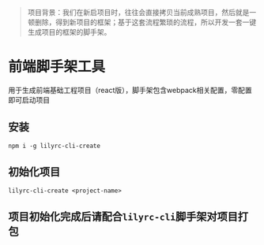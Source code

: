> 项目背景：我们在新启项目时，往往会直接拷贝当前成熟项目，然后就是一顿删除，得到新项目的框架；基于这套流程繁琐的流程，所以开发一套一键生成项目的框架的脚手架。
# 前端脚手架工具
用于生成前端基础工程项目（react版），脚手架包含webpack相关配置，零配置即可启动项目
## 安装
```
npm i -g lilyrc-cli-create
```

## 初始化项目
```
lilyrc-cli-create <project-name>
```

## 项目初始化完成后请配合`lilyrc-cli`脚手架对项目打包
